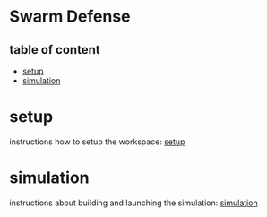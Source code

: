 # Swarm Defense

## table of content
 - [setup](#setup)
 - [simulation](#simulation)

# setup
instructions how to setup the workspace: [setup](docs/setup.md)


# simulation
instructions about building and launching the simulation: [simulation](docs/simulation.md)